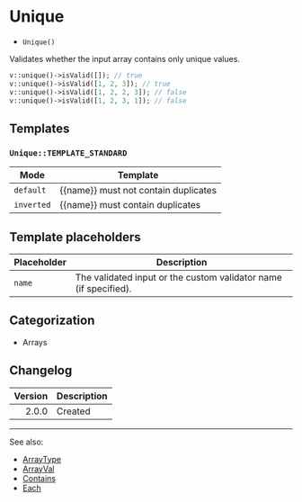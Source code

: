 # Unique

- `Unique()`

Validates whether the input array contains only unique values.

```php
v::unique()->isValid([]); // true
v::unique()->isValid([1, 2, 3]); // true
v::unique()->isValid([1, 2, 2, 3]); // false
v::unique()->isValid([1, 2, 3, 1]); // false
```

## Templates

### `Unique::TEMPLATE_STANDARD`

| Mode       | Template                             |
|------------|--------------------------------------|
| `default`  | {{name}} must not contain duplicates |
| `inverted` | {{name}} must contain duplicates     |

## Template placeholders

| Placeholder | Description                                                      |
|-------------|------------------------------------------------------------------|
| `name`      | The validated input or the custom validator name (if specified). |

## Categorization

- Arrays

## Changelog

| Version | Description |
|--------:|-------------|
|   2.0.0 | Created     |

***
See also:

- [ArrayType](ArrayType.md)
- [ArrayVal](ArrayVal.md)
- [Contains](Contains.md)
- [Each](Each.md)
